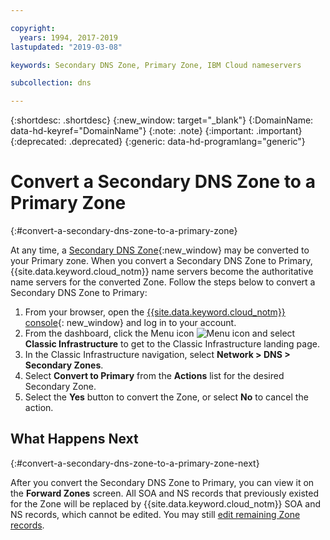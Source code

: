 ```yaml
---

copyright:
  years: 1994, 2017-2019
lastupdated: "2019-03-08"

keywords: Secondary DNS Zone, Primary Zone, IBM Cloud nameservers

subcollection: dns

---
```



{:shortdesc: .shortdesc}
{:new_window: target="_blank"}
{:DomainName: data-hd-keyref="DomainName"}
{:note: .note}
{:important: .important}
{:deprecated: .deprecated}
{:generic: data-hd-programlang="generic"}

# Convert a Secondary DNS Zone to a Primary Zone
{:#convert-a-secondary-dns-zone-to-a-primary-zone}

At any time, a [Secondary DNS Zone](/docs/infrastructure/dns?topic=dns-add-a-secondary-dns-zone){:new_window} may be converted to your Primary zone. When you convert a Secondary DNS Zone to Primary, {{site.data.keyword.cloud_notm}} name servers become the authoritative name servers for the converted Zone. Follow the steps below to convert a Secondary DNS Zone to Primary:

1. From your browser, open the [{{site.data.keyword.cloud_notm}} console](https://{DomainName}/){: new_window} and log in to your account.
1. From the dashboard, click the Menu icon ![Menu icon](../../icons/icon_hamburger.svg) and select **Classic Infrastructure** to get to the Classic Infrastructure landing page.
1. In the Classic Infrastructure navigation, select **Network > DNS > Secondary Zones**.
1. Select **Convert to Primary** from the **Actions** list for the desired Secondary Zone.
1. Select the **Yes** button to convert the Zone, or select **No** to cancel the action.

## What Happens Next
{:#convert-a-secondary-dns-zone-to-a-primary-zone-next}

After you convert the Secondary DNS Zone to Primary, you can view it on the **Forward Zones** screen. All SOA and NS records that previously existed for the Zone will be replaced by {{site.data.keyword.cloud_notm}} SOA and NS records, which cannot be edited. You may still [edit remaining Zone records](/docs/infrastructure/dns?topic=dns-edit-a-dns-zone-record).
